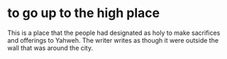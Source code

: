 # to go up to the high place

This is a place that the people had designated as holy to make sacrifices and offerings to Yahweh. The writer writes as though it were outside the wall that was around the city.

